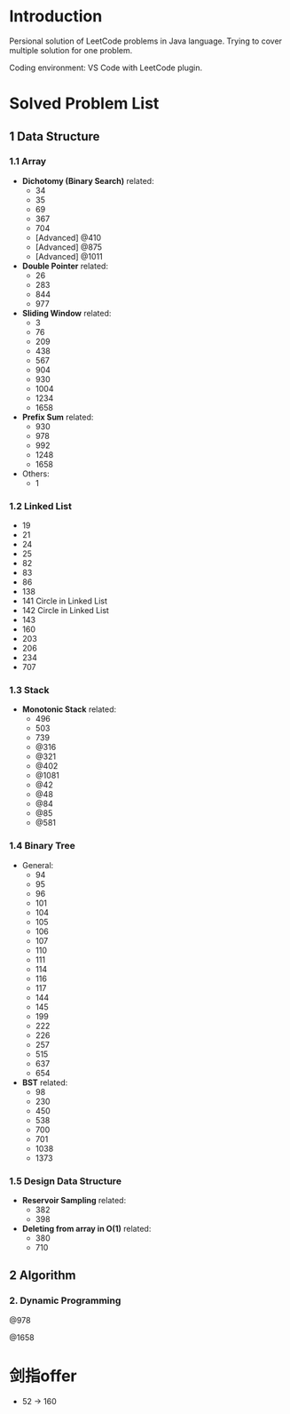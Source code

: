 # Introduction
Persional solution of LeetCode problems in Java language. Trying to cover multiple solution for one problem.

Coding environment: VS Code with LeetCode plugin.

# Solved Problem List
## 1 Data Structure

### 1.1 Array

- **Dichotomy (Binary Search)** related:
  - 34
  - 35
  - 69
  - 367
  - 704
  - [Advanced] @410
  - [Advanced] @875
  - [Advanced] @1011
- **Double Pointer** related:
  - 26
  - 283
  - 844
  - 977
- **Sliding Window** related:
  - 3
  - 76
  - 209
  - 438
  - 567
  - 904
  - 930
  - 1004
  - 1234
  - 1658
- **Prefix Sum** related:
  - 930
  - 978
  - 992
  - 1248
  - 1658
- Others:
  - 1

### 1.2 Linked List

- 19
- 21
- 24
- 25
- 82
- 83
- 86
- 138
- 141 Circle in Linked List
- 142 Circle in Linked List
- 143
- 160
- 203
- 206
- 234
- 707

### 1.3 Stack

- **Monotonic Stack** related:
  - 496
  - 503
  - 739
  - @316
  - @321
  - @402
  - @1081
  - @42
  - @48
  - @84
  - @85
  - @581

### 1.4 Binary Tree

- General:
  - 94
  - 95
  - 96
  - 101
  - 104
  - 105
  - 106
  - 107
  - 110
  - 111
  - 114
  - 116
  - 117
  - 144
  - 145
  - 199
  - 222
  - 226
  - 257
  - 515
  - 637
  - 654
- **BST** related:
  - 98
  - 230
  - 450
  - 538
  - 700
  - 701
  - 1038
  - 1373

### 1.5 Design Data Structure

- **Reservoir Sampling** related:
  - 382
  - 398
- **Deleting from array in O(1)** related:
  - 380
  - 710

## 2 Algorithm

### 2. Dynamic Programming

@978

@1658

# 剑指offer

- 52 -> 160